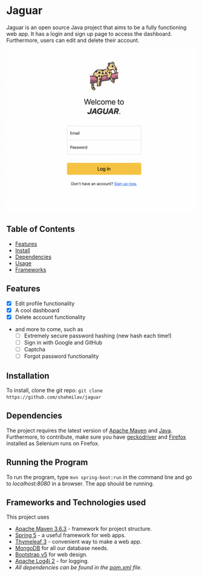# Jaguar

Jaguar is an open source Java project that aims to be a fully functioning web app. It has a login and sign up page to access the dashboard. Furthermore, users can edit and delete their account.


<!-- TODO: Turn image to a link to the website, and make it transparent.) -->

![login_screenshot](https://github.com/shahmilav/jaguar/blob/master/images/login-screenshot.png)

## Table of Contents

  * [Features](#features)
  * [Install](#installation)
  * [Dependencies](#dependencies)
  * [Usage](#running-the-program)
* [Frameworks](#frameworks-and-technologies-used)

## Features

  * [X] Edit profile functionality
  * [X] A cool dashboard
  * [X] Delete account functionality
 
  * and more to come, such as
      * [ ] Extremely secure password hashing (new hash each time!)
      * [ ] Sign in with Google and GitHub
      * [ ] Captcha
      * [ ] Forgot password functionality

## Installation

  To install, clone the git repo:
  ```git clone https://github.com/shahmilav/jaguar```

## Dependencies

  The project requires the latest version of [Apache Maven](https://maven.apache.org/)
  and [Java](https://adoptopenjdk.net/releases.html). Furthermore, to contribute, make sure you
  have [geckodriver](https://github.com/mozilla/geckodriver) and [Firefox](https://www.mozilla.org/en-US/firefox/new/)
  installed as Selenium runs on Firefox.

## Running the Program

  To run the program, type ```mvn spring-boot:run``` in the command line and go to _localhost:8080_ in a browser. The app
  should be running.

## Frameworks and Technologies used

  This project uses

  - [Apache Maven 3.6.3](https://maven.apache.org/) - framework for project structure.
  - [Spring 5](https://spring.io/) - a useful framework for web apps.
  - [Thymeleaf 3](https://www.thymeleaf.org/) - convenient way to make a web app.
  - [MongoDB](https://www.mongodb.com/) for all our database needs.
  - [Bootstrap v5](https://getbootstrap.com/) for web design.
  - [Apache Log4j 2](https://logging.apache.org/log4j/2.x/) - for logging.
  - *All dependencies can be found in the [pom.xml](https://github.com/shahmilav/jaguar/blob/main/pom.xml) file.*
